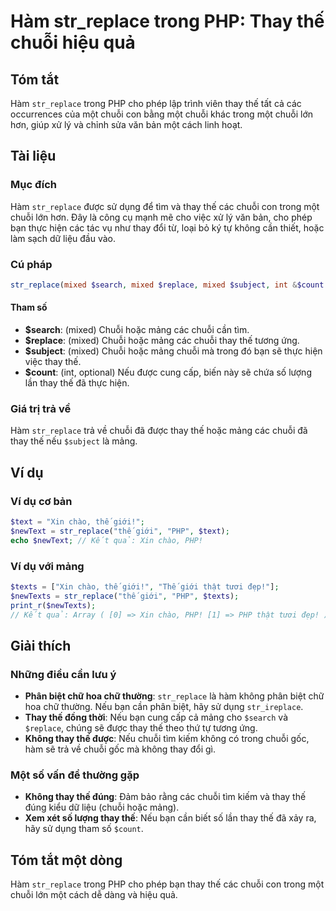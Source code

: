 <!--
Meta Description: # Hàm str_replace trong PHP: Thay thế chuỗi hiệu quả ## Tóm tắt Hàm `str_replace` trong PHP cho phép lập trình viên thay thế tất cả các occurrences củ...
Meta Keywords: thế, chuỗi, thay, php, str_replace
-->

# Hàm str_replace trong PHP: Thay thế chuỗi hiệu quả

## Tóm tắt
Hàm `str_replace` trong PHP cho phép lập trình viên thay thế tất cả các occurrences của một chuỗi con bằng một chuỗi khác trong một chuỗi lớn hơn, giúp xử lý và chỉnh sửa văn bản một cách linh hoạt.

## Tài liệu
### Mục đích
Hàm `str_replace` được sử dụng để tìm và thay thế các chuỗi con trong một chuỗi lớn hơn. Đây là công cụ mạnh mẽ cho việc xử lý văn bản, cho phép bạn thực hiện các tác vụ như thay đổi từ, loại bỏ ký tự không cần thiết, hoặc làm sạch dữ liệu đầu vào.

### Cú pháp
```php
str_replace(mixed $search, mixed $replace, mixed $subject, int &$count = null): mixed
```

#### Tham số
- **$search**: (mixed) Chuỗi hoặc mảng các chuỗi cần tìm.
- **$replace**: (mixed) Chuỗi hoặc mảng các chuỗi thay thế tương ứng.
- **$subject**: (mixed) Chuỗi hoặc mảng chuỗi mà trong đó bạn sẽ thực hiện việc thay thế.
- **$count**: (int, optional) Nếu được cung cấp, biến này sẽ chứa số lượng lần thay thế đã thực hiện.

### Giá trị trả về
Hàm `str_replace` trả về chuỗi đã được thay thế hoặc mảng các chuỗi đã thay thế nếu `$subject` là mảng.

## Ví dụ
### Ví dụ cơ bản
```php
$text = "Xin chào, thế giới!";
$newText = str_replace("thế giới", "PHP", $text);
echo $newText; // Kết quả: Xin chào, PHP!
```

### Ví dụ với mảng
```php
$texts = ["Xin chào, thế giới!", "Thế giới thật tươi đẹp!"];
$newTexts = str_replace("thế giới", "PHP", $texts);
print_r($newTexts); 
// Kết quả: Array ( [0] => Xin chào, PHP! [1] => PHP thật tươi đẹp! )
```

## Giải thích
### Những điều cần lưu ý
- **Phân biệt chữ hoa chữ thường**: `str_replace` là hàm không phân biệt chữ hoa chữ thường. Nếu bạn cần phân biệt, hãy sử dụng `str_ireplace`.
- **Thay thế đồng thời**: Nếu bạn cung cấp cả mảng cho `$search` và `$replace`, chúng sẽ được thay thế theo thứ tự tương ứng.
- **Không thay thế được**: Nếu chuỗi tìm kiếm không có trong chuỗi gốc, hàm sẽ trả về chuỗi gốc mà không thay đổi gì.

### Một số vấn đề thường gặp
- **Không thay thế đúng**: Đảm bảo rằng các chuỗi tìm kiếm và thay thế đúng kiểu dữ liệu (chuỗi hoặc mảng).
- **Xem xét số lượng thay thế**: Nếu bạn cần biết số lần thay thế đã xảy ra, hãy sử dụng tham số `$count`.

## Tóm tắt một dòng
Hàm `str_replace` trong PHP cho phép bạn thay thế các chuỗi con trong một chuỗi lớn một cách dễ dàng và hiệu quả.